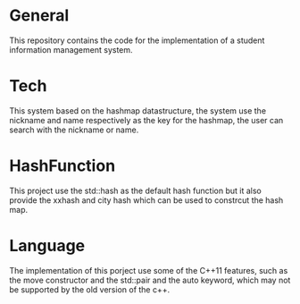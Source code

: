 # General
This repository contains the code for the implementation of a student information management system.
# Tech
This system based on the hashmap datastructure, the system use the nickname and name respectively as the key for the hashmap, the user can search with
the nickname or name.
# HashFunction
This project use the std::hash as the default hash function but it also provide the xxhash and city hash which can be used to constrcut the hash map.
# Language
The implementation of this porject use some of the C++11 features, such as the move constructor and the std::pair and the auto keyword, which may not be 
supported by the old version of the c++.

